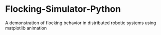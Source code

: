 # Flocking-Simulator-Python
A demonstration of flocking behavior in distributed robotic systems using matplotlib animation
